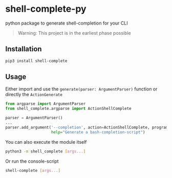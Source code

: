 # shell-complete-py
python package to generate shell-completion for your CLI

> Warning: This project is in the earliest phase possible

## Installation

```bash
pip3 install shell-complete
```

## Usage

Either import and use the `generate(parser: ArgumentParser)` function or directly the `ActionGenerate`

```python
from argparse import ArgumentParser
from shell_complete.argparse import ActionShellComplete

parser = ArgumentParser()
...
parser.add_argument('--completion', action=ActionShellComplete, program="prog",
                    help="Generate a bash-completion-script")
```

You can also execute the module itself

```bash
python3 -m shell_complete [args...]
```

Or run the console-script

```bash
shell-complete [args...]
```
